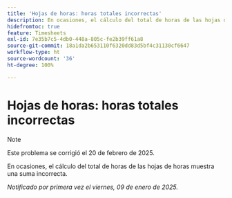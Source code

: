 ```yaml
---
title: 'Hojas de horas: horas totales incorrectas'
description: En ocasiones, el cálculo del total de horas de las hojas de horas muestra una suma incorrecta.
hidefromtoc: true
feature: Timesheets
exl-id: 7e35b7c5-4db0-448a-805c-fe2b39ff61a8
source-git-commit: 18a1da2b653110f6320dd83d5bf4c31130cf6647
workflow-type: ht
source-wordcount: '36'
ht-degree: 100%

---
```


# Hojas de horas: horas totales incorrectas

>[!NOTE]
>
>Este problema se corrigió el 20 de febrero de 2025.

En ocasiones, el cálculo del total de horas de las hojas de horas muestra una suma incorrecta.

_Notificado por primera vez el viernes, 09 de enero de 2025._
